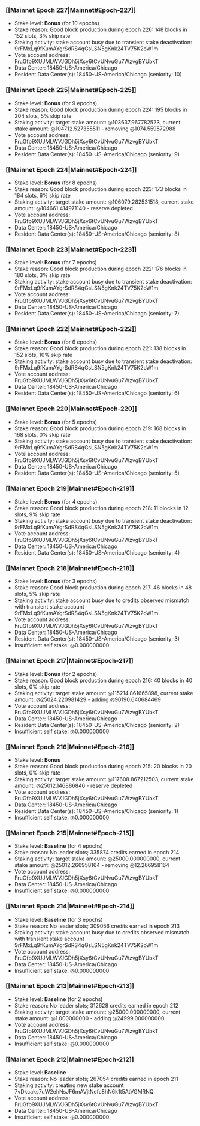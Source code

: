 ### [[Mainnet Epoch 227|Mainnet#Epoch-227]]
* Stake level: **Bonus** (for 10 epochs)
* Stake reason: Good block production during epoch 226: 148 blocks in 152 slots, 3% skip rate
* Staking activity: stake account busy due to transient stake deactivation: 9rFMxLq9fKumAYgrSdRS4qGsLSN5gKnk24TV75K2oW1m
* Vote account address: FruGfb9XUJMLWVJGDh5jXsy6tCvUNvuGu7WzvgBYUbkT
* Data Center: 18450-US-America/Chicago
* Resident Data Center(s): 18450-US-America/Chicago (seniority: 10)
### [[Mainnet Epoch 225|Mainnet#Epoch-225]]
* Stake level: **Bonus** (for 9 epochs)
* Stake reason: Good block production during epoch 224: 195 blocks in 204 slots, 5% skip rate
* Staking activity: target stake amount: ◎103637.967782523, current stake amount: ◎104712.527355511 - removing ◎1074.559572988
* Vote account address: FruGfb9XUJMLWVJGDh5jXsy6tCvUNvuGu7WzvgBYUbkT
* Data Center: 18450-US-America/Chicago
* Resident Data Center(s): 18450-US-America/Chicago (seniority: 9)
### [[Mainnet Epoch 224|Mainnet#Epoch-224]]
* Stake level: **Bonus** (for 8 epochs)
* Stake reason: Good block production during epoch 223: 173 blocks in 184 slots, 6% skip rate
* Staking activity: target stake amount: ◎106079.282531518, current stake amount: ◎104661.414971140 - reserve depleted
* Vote account address: FruGfb9XUJMLWVJGDh5jXsy6tCvUNvuGu7WzvgBYUbkT
* Data Center: 18450-US-America/Chicago
* Resident Data Center(s): 18450-US-America/Chicago (seniority: 8)
### [[Mainnet Epoch 223|Mainnet#Epoch-223]]
* Stake level: **Bonus** (for 7 epochs)
* Stake reason: Good block production during epoch 222: 176 blocks in 180 slots, 3% skip rate
* Staking activity: stake account busy due to transient stake deactivation: 9rFMxLq9fKumAYgrSdRS4qGsLSN5gKnk24TV75K2oW1m
* Vote account address: FruGfb9XUJMLWVJGDh5jXsy6tCvUNvuGu7WzvgBYUbkT
* Data Center: 18450-US-America/Chicago
* Resident Data Center(s): 18450-US-America/Chicago (seniority: 7)
### [[Mainnet Epoch 222|Mainnet#Epoch-222]]
* Stake level: **Bonus** (for 6 epochs)
* Stake reason: Good block production during epoch 221: 138 blocks in 152 slots, 10% skip rate
* Staking activity: stake account busy due to transient stake deactivation: 9rFMxLq9fKumAYgrSdRS4qGsLSN5gKnk24TV75K2oW1m
* Vote account address: FruGfb9XUJMLWVJGDh5jXsy6tCvUNvuGu7WzvgBYUbkT
* Data Center: 18450-US-America/Chicago
* Resident Data Center(s): 18450-US-America/Chicago (seniority: 6)
### [[Mainnet Epoch 220|Mainnet#Epoch-220]]
* Stake level: **Bonus** (for 5 epochs)
* Stake reason: Good block production during epoch 219: 168 blocks in 168 slots, 0% skip rate
* Staking activity: stake account busy due to transient stake deactivation: 9rFMxLq9fKumAYgrSdRS4qGsLSN5gKnk24TV75K2oW1m
* Vote account address: FruGfb9XUJMLWVJGDh5jXsy6tCvUNvuGu7WzvgBYUbkT
* Data Center: 18450-US-America/Chicago
* Resident Data Center(s): 18450-US-America/Chicago (seniority: 5)
### [[Mainnet Epoch 219|Mainnet#Epoch-219]]
* Stake level: **Bonus** (for 4 epochs)
* Stake reason: Good block production during epoch 218: 11 blocks in 12 slots, 9% skip rate
* Staking activity: stake account busy due to transient stake deactivation: 9rFMxLq9fKumAYgrSdRS4qGsLSN5gKnk24TV75K2oW1m
* Vote account address: FruGfb9XUJMLWVJGDh5jXsy6tCvUNvuGu7WzvgBYUbkT
* Data Center: 18450-US-America/Chicago
* Resident Data Center(s): 18450-US-America/Chicago (seniority: 4)
### [[Mainnet Epoch 218|Mainnet#Epoch-218]]
* Stake level: **Bonus** (for 3 epochs)
* Stake reason: Good block production during epoch 217: 46 blocks in 48 slots, 5% skip rate
* Staking activity: stake account busy due to credits observed mismatch with transient stake account 9rFMxLq9fKumAYgrSdRS4qGsLSN5gKnk24TV75K2oW1m
* Vote account address: FruGfb9XUJMLWVJGDh5jXsy6tCvUNvuGu7WzvgBYUbkT
* Data Center: 18450-US-America/Chicago
* Resident Data Center(s): 18450-US-America/Chicago (seniority: 3)
* Insufficient self stake: ◎0.000000000
### [[Mainnet Epoch 217|Mainnet#Epoch-217]]
* Stake level: **Bonus** (for 2 epochs)
* Stake reason: Good block production during epoch 216: 40 blocks in 40 slots, 0% skip rate
* Staking activity: target stake amount: ◎115214.861665898, current stake amount: ◎25024.220981429 - adding ◎90190.640684469
* Vote account address: FruGfb9XUJMLWVJGDh5jXsy6tCvUNvuGu7WzvgBYUbkT
* Data Center: 18450-US-America/Chicago
* Resident Data Center(s): 18450-US-America/Chicago (seniority: 2)
* Insufficient self stake: ◎0.000000000
### [[Mainnet Epoch 216|Mainnet#Epoch-216]]
* Stake level: **Bonus**
* Stake reason: Good block production during epoch 215: 20 blocks in 20 slots, 0% skip rate
* Staking activity: target stake amount: ◎117608.867212503, current stake amount: ◎25012.146886846 - reserve depleted
* Vote account address: FruGfb9XUJMLWVJGDh5jXsy6tCvUNvuGu7WzvgBYUbkT
* Data Center: 18450-US-America/Chicago
* Resident Data Center(s): 18450-US-America/Chicago (seniority: 1)
* Insufficient self stake: ◎0.000000000
### [[Mainnet Epoch 215|Mainnet#Epoch-215]]
* Stake level: **Baseline** (for 4 epochs)
* Stake reason: No leader slots; 335874 credits earned in epoch 214
* Staking activity: target stake amount: ◎25000.000000000, current stake amount: ◎25012.266958164 - removing ◎12.266958164
* Vote account address: FruGfb9XUJMLWVJGDh5jXsy6tCvUNvuGu7WzvgBYUbkT
* Data Center: 18450-US-America/Chicago
* Insufficient self stake: ◎0.000000000
### [[Mainnet Epoch 214|Mainnet#Epoch-214]]
* Stake level: **Baseline** (for 3 epochs)
* Stake reason: No leader slots; 309056 credits earned in epoch 213
* Staking activity: stake account busy due to credits observed mismatch with transient stake account 9rFMxLq9fKumAYgrSdRS4qGsLSN5gKnk24TV75K2oW1m
* Vote account address: FruGfb9XUJMLWVJGDh5jXsy6tCvUNvuGu7WzvgBYUbkT
* Data Center: 18450-US-America/Chicago
* Insufficient self stake: ◎0.000000000
### [[Mainnet Epoch 213|Mainnet#Epoch-213]]
* Stake level: **Baseline** (for 2 epochs)
* Stake reason: No leader slots; 312628 credits earned in epoch 212
* Staking activity: target stake amount: ◎25000.000000000, current stake amount: ◎1.000000000 - adding ◎24999.000000000
* Vote account address: FruGfb9XUJMLWVJGDh5jXsy6tCvUNvuGu7WzvgBYUbkT
* Data Center: 18450-US-America/Chicago
* Insufficient self stake: ◎0.000000000
### [[Mainnet Epoch 212|Mainnet#Epoch-212]]
* Stake level: **Baseline**
* Stake reason: No leader slots; 267054 credits earned in epoch 211
* Staking activity: creating new stake account 7vDkcaks7uW2ehNsJF6mAVjtNefc8hN6k1t5AtVGMRNQ
* Vote account address: FruGfb9XUJMLWVJGDh5jXsy6tCvUNvuGu7WzvgBYUbkT
* Data Center: 18450-US-America/Chicago
* Insufficient self stake: ◎0.000000000